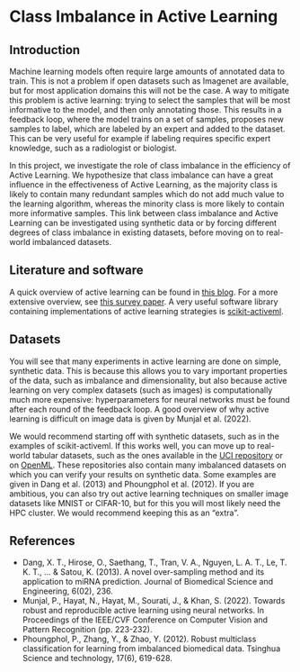 # Class Imbalance in Active Learning

## Introduction

Machine learning models often require large amounts of annotated data to train. This is
not a problem if open datasets such as Imagenet are available, but for most application
domains this will not be the case. A way to mitigate this problem is active learning:
trying to select the samples that will be most informative to the model, and then only
annotating those. This results in a feedback loop, where the model trains on a set of
samples, proposes new samples to label, which are labeled by an expert and added to
the dataset. This can be very useful for example if labeling requires specific expert
knowledge, such as a radiologist or biologist.

In this project, we investigate the role of class imbalance in the efficiency of Active
Learning. We hypothesize that class imbalance can have a great influence in the
effectiveness of Active Learning, as the majority class is likely to contain many
redundant samples which do not add much value to the learning algorithm, whereas the
minority class is more likely to contain more informative samples. This link between
class imbalance and Active Learning can be investigated using synthetic data or by
forcing different degrees of class imbalance in existing datasets, before moving on to
real-world imbalanced datasets.

## Literature and software

A quick overview of active learning can be found in [this blog](https://dsgissin.github.io/DiscriminativeActiveLearning/). For a more extensive
overview, see [this survey paper](https://burrsettles.com/pub/settles.activelearning.pdf). A very useful software library containing
implementations of active learning strategies is [scikit-activeml](https://github.com/scikit-activeml/scikit-activeml).

## Datasets
You will see that many experiments in active learning are done on simple, synthetic
data. This is because this allows you to vary important properties of the data, such as
imbalance and dimensionality, but also because active learning on very complex
datasets (such as images) is computationally much more expensive: hyperparameters for
neural networks must be found after each round of the feedback loop. A good overview
of why active learning is difficult on image data is given by Munjal et al. (2022).

We would recommend starting off with synthetic datasets, such as in the examples of
scikit-activeml. If this works well, you can move up to real-world tabular datasets, such
as the ones available in the [UCI repository](https://archive.ics.uci.edu) or on [OpenML](https://www.openml.org/). These repositories also
contain many imbalanced datasets on which you can verify your results on synthetic
data. Some examples are given in Dang et al. (2013) and Phoungphol et al. (2012). If you
are ambitious, you can also try out active learning techniques on smaller image datasets
like MNIST or CIFAR-10, but for this you will most likely need the HPC cluster. We would
recommend keeping this as an “extra”.

## References
- Dang, X. T., Hirose, O., Saethang, T., Tran, V. A., Nguyen, L. A. T., Le, T. K. T., ... & Satou, K.
(2013). A novel over-sampling method and its application to miRNA prediction. Journal of
Biomedical Science and Engineering, 6(02), 236.
- Munjal, P., Hayat, N., Hayat, M., Sourati, J., & Khan, S. (2022). Towards robust and
reproducible active learning using neural networks. In Proceedings of the IEEE/CVF
Conference on Computer Vision and Pattern Recognition (pp. 223-232).
- Phoungphol, P., Zhang, Y., & Zhao, Y. (2012). Robust multiclass classification for learning
from imbalanced biomedical data. Tsinghua Science and technology, 17(6), 619-628.


